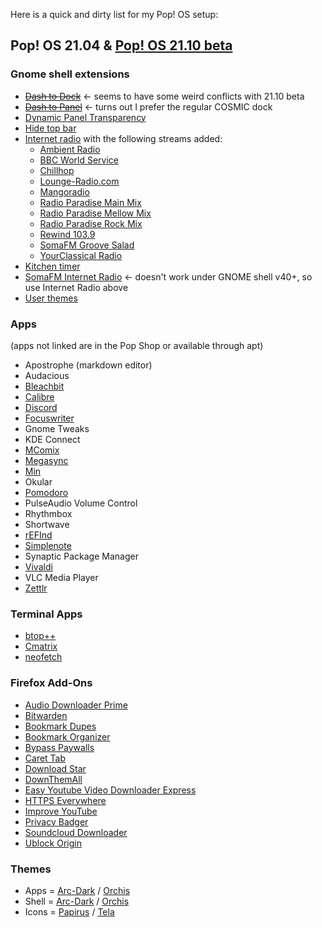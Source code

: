Here is a quick and dirty list for my Pop! OS setup:

## Pop! OS 21.04 & [Pop! OS 21.10 beta](https://github.com/pop-os/beta)

### Gnome shell extensions  
* ~~[Dash to Dock](https://micheleg.github.io/dash-to-dock/)~~ <- seems to have some weird conflicts with 21.10 beta
* ~~[Dash to Panel](https://extensions.gnome.org/extension/1160/dash-to-panel/)~~ <- turns out I prefer the regular COSMIC dock
* [Dynamic Panel Transparency](https://github.com/ewlsh/dynamic-panel-transparency/)  
* [Hide top bar](https://extensions.gnome.org/extension/545/hide-top-bar/)
* [Internet radio](https://extensions.gnome.org/extension/836/internet-radio/) with the following streams added:
  * [Ambient Radio](http://uk2.internet-radio.com:31491/)
  * [BBC World Service](http://stream.live.vc.bbcmedia.co.uk/bbc_world_service)
  * [Chillhop](https://streams.fluxfm.de/Chillhop/mp3-128/)
  * [Lounge-Radio.com](http://fr1.streamhosting.ch/lounge128.mp3)
  * [Mangoradio](http://stream.mangoradio.de/)  
  * [Radio Paradise Main Mix](https://stream.radioparadise.com/mp3-192)
  * [Radio Paradise Mellow Mix](https://stream.radioparadise.com/mellow-192)
  * [Radio Paradise Rock Mix](https://stream.radioparadise.com/rock-192)
  * [Rewind 103.9](http://cp13.shoutcheap.com:8031/stream)
  * [SomaFM Groove Salad](http://ice3.somafm.com/groovesalad-128-mp3)
  * [YourClassical Radio](https://ycradio.stream.publicradio.org/ycradio.aac)
* [Kitchen timer](https://extensions.gnome.org/extension/3955/kitchen-timer/)
* [SomaFM Internet Radio](https://extensions.gnome.org/extension/1237/somafm-internet-radio/) <- doesn't work under GNOME shell v40+, so use Internet Radio above
* [User themes](https://extensions.gnome.org/extension/19/user-themes/)  

### Apps
(apps not linked are in the Pop Shop or available through apt)
* Apostrophe (markdown editor)
* Audacious  
* [Bleachbit](https://www.bleachbit.org/)  
* [Calibre](https://calibre-ebook.com/)  
* [Discord](https://discord.com/)  
* [Focuswriter](https://gottcode.org/focuswriter/)  
* Gnome Tweaks  
* KDE Connect  
* [MComix](https://sourceforge.net/projects/mcomix/)  
* [Megasync](https://mega.io/sync)  
* [Min](https://minbrowser.org/)  
* Okular  
* [Pomodoro](https://gnomepomodoro.org/)  
* PulseAudio Volume Control  
* Rhythmbox  
* Shortwave
* [rEFInd](https://www.rodsbooks.com/refind/)
* [Simplenote](https://simplenote.com/)  
* Synaptic Package Manager  
* [Vivaldi](https://vivaldi.com/)  
* VLC Media Player  
* [Zettlr](https://www.zettlr.com/)  

### Terminal Apps  
* [btop++](https://github.com/aristocratos/btop)  
* [Cmatrix](https://github.com/abishekvashok/cmatrix)  
* [neofetch](https://github.com/dylanaraps/neofetch)
 
### Firefox Add-Ons

  * [Audio Downloader Prime](https://addons.mozilla.org/en-US/firefox/addon/audio-downloader-prime/)
  * [Bitwarden](https://addons.mozilla.org/en-US/firefox/addon/bitwarden-password-manager/)
  * [Bookmark Dupes](https://addons.mozilla.org/en-US/firefox/addon/bookmark-dupes/)
  * [Bookmark Organizer](https://addons.mozilla.org/en-US/firefox/addon/bookmarks-organizer/)
  * [Bypass Paywalls](https://github.com/iamadamdev/bypass-paywalls-firefox)
  * [Caret Tab](https://addons.mozilla.org/en-US/firefox/addon/carettab/)
  * [Download Star](https://addons.mozilla.org/en-US/firefox/addon/download-star/)
  * [DownThemAll](https://addons.mozilla.org/en-US/firefox/addon/downthemall/)
  * [Easy Youtube Video Downloader Express](https://addons.mozilla.org/en-US/firefox/addon/easy-youtube-video-download/)
  * [HTTPS Everywhere](https://addons.mozilla.org/en-US/firefox/addon/https-everywhere)
  * [Improve YouTube](https://addons.mozilla.org/en-US/firefox/addon/youtube-addon/)
  * [Privacy Badger](https://addons.mozilla.org/en-US/firefox/addon/privacy-badger17/)
  * [Soundcloud Downloader](https://addons.mozilla.org/en-US/firefox/addon/soundcloud-dl/)
  * [Ublock Origin](https://addons.mozilla.org/en-US/firefox/addon/ublock-origin/)

### Themes
 * Apps = [Arc-Dark](https://github.com/horst3180/arc-theme) / [Orchis](https://www.gnome-look.org/p/1357889)
 * Shell = [Arc-Dark](https://github.com/horst3180/arc-theme) / [Orchis](https://www.gnome-look.org/p/1357889)
 * Icons = [Papirus](https://www.gnome-look.org/s/Gnome/p/1166289) / [Tela](https://www.pling.com/p/1279924/)

